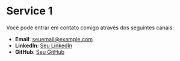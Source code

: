 # Service 1

Você pode entrar em contato comigo através dos seguintes canais:

- **Email**: seuemail@example.com
- **LinkedIn**: [Seu LinkedIn](https://linkedin.com/in/seu-usuario)
- **GitHub**: [Seu GitHub](https://github.com/seu-usuario)
